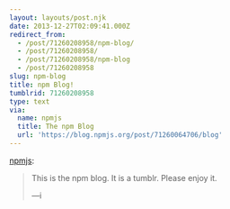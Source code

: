 ```yaml
---
layout: layouts/post.njk
date: 2013-12-27T02:09:41.000Z
redirect_from:
  - /post/71260208958/npm-blog/
  - /post/71260208958/
  - /post/71260208958/npm-blog
  - /post/71260208958
slug: npm-blog
title: npm Blog!
tumblrid: 71260208958
type: text
via:
  name: npmjs
  title: The npm Blog
  url: 'https://blog.npmjs.org/post/71260064706/blog'
---
```

<p><a href="http://npmjs.tumblr.com/post/71260064706/blog" class="tumblr_blog">npmjs</a>:</p>

<blockquote><p>This is the npm blog.  It is a tumblr.  Please enjoy it.</p>

<p>—i</p></blockquote>
